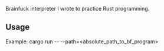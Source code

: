 Brainfuck interpreter I wrote to practice Rust programming.

## Usage
Example:
    cargo run -- --path=<absolute_path_to_bf_program>